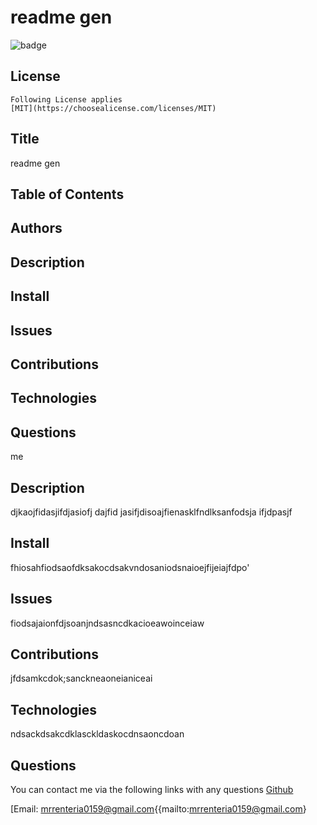 # readme gen
  ![badge](https://img.shields.io/badge/license-MIT-blue)
   ## License
    Following License applies
    [MIT](https://choosealicense.com/licenses/MIT)
    
  ## Title
  readme gen
  ## Table of Contents
  ## Authors
  ## Description
  ## Install
  ## Issues
  ## Contributions
  ## Technologies
  ## Questions
  me
  ## Description
  djkaojfidasjifdjasiofj dajfid jasifjdisoajfienasklfndlksanfodsja ifjdpasjf
  ## Install
  fhiosahfiodsaofdksakocdsakvndosaniodsnaioejfijeiajfdpo'
  ## Issues
  fiodsajaionfdjsoanjndsasncdkacioeawoinceiaw
  ## Contributions
  jfdsamkcdok;sanckneaoneianiceai
  ## Technologies
  ndsackdsakcdklasckldaskocdnsaoncdoan
  ## Questions
  You can contact me via the following links with any questions
  [Github](https://github.com/mrent32)

  [Email: mrrenteria0159@gmail.com{{mailto:mrrenteria0159@gmail.com}


